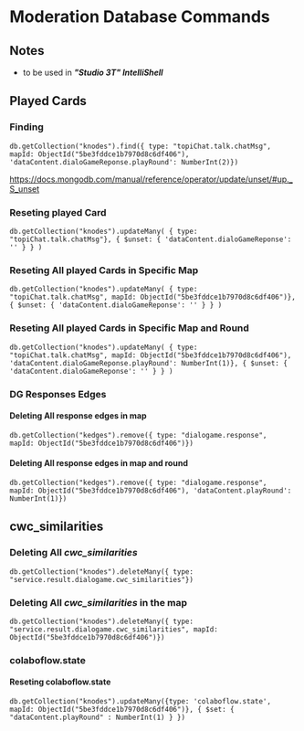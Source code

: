 # Moderation Database Commands

## Notes

- to be used in ***"Studio 3T" IntelliShell***

## Played Cards

### Finding

```mongo
db.getCollection("knodes").find({ type: "topiChat.talk.chatMsg", mapId: ObjectId("5be3fddce1b7970d8c6df406"), 'dataContent.dialoGameReponse.playRound': NumberInt(2)})
```

https://docs.mongodb.com/manual/reference/operator/update/unset/#up._S_unset

### Reseting played Card

```mongo
db.getCollection("knodes").updateMany( { type: "topiChat.talk.chatMsg"}, { $unset: { 'dataContent.dialoGameReponse': '' } } )
```

### Reseting All played Cards in Specific Map

```mongo
db.getCollection("knodes").updateMany( { type: "topiChat.talk.chatMsg", mapId: ObjectId("5be3fddce1b7970d8c6df406")}, { $unset: { 'dataContent.dialoGameReponse': '' } } )
```

### Reseting All played Cards in Specific Map and Round

```mongo
db.getCollection("knodes").updateMany( { type: "topiChat.talk.chatMsg", mapId: ObjectId("5be3fddce1b7970d8c6df406"), 'dataContent.dialoGameReponse.playRound': NumberInt(1)}, { $unset: { 'dataContent.dialoGameReponse': '' } } )
```

### DG Responses  Edges

#### Deleting All response edges in map

```mongo
db.getCollection("kedges").remove({ type: "dialogame.response",  mapId: ObjectId("5be3fddce1b7970d8c6df406")})
```

#### Deleting All response edges in map and round

```mongo
db.getCollection("kedges").remove({ type: "dialogame.response",  mapId: ObjectId("5be3fddce1b7970d8c6df406"), 'dataContent.playRound': NumberInt(1)})
```

## cwc_similarities

### Deleting All *cwc_similarities*

```mongo
db.getCollection("knodes").deleteMany({ type: "service.result.dialogame.cwc_similarities"})
```

### Deleting All *cwc_similarities* in the map

```mongo
db.getCollection("knodes").deleteMany({ type: "service.result.dialogame.cwc_similarities", mapId: ObjectId("5be3fddce1b7970d8c6df406")})
```

### colaboflow.state

#### Reseting colaboflow.state

```mongo
db.getCollection("knodes").updateMany({type: 'colaboflow.state', mapId: ObjectId("5be3fddce1b7970d8c6df406")}, { $set: { "dataContent.playRound" : NumberInt(1) } })
```



